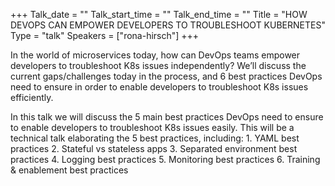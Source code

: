 +++
Talk_date = ""
Talk_start_time = ""
Talk_end_time = ""
Title = "HOW DEVOPS CAN EMPOWER DEVELOPERS TO TROUBLESHOOT KUBERNETES"
Type = "talk"
Speakers = ["rona-hirsch"]
+++

In the world of microservices today, how can DevOps teams empower developers to troubleshoot K8s issues independently? We’ll discuss the current gaps/challenges today in the process, and 6 best practices DevOps need to ensure in order to enable developers to troubleshoot K8s issues efficiently.

In this talk we will discuss the 5 main best practices DevOps need to ensure to enable developers to troubleshoot K8s issues easily. This will be a technical talk elaborating the 5 best practices, including: 1. YAML best practices 2. Stateful vs stateless apps 3. Separated environment best practices 4. Logging best practices 5. Monitoring best practices 6. Training & enablement best practices
